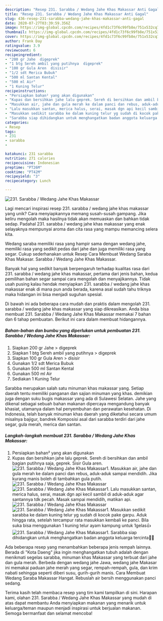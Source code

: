 ```yaml
---
description: "Resep 231. Sarabba / Wedang Jahe Khas Makassar Anti Gagal"
title: "Resep 231. Sarabba / Wedang Jahe Khas Makassar Anti Gagal"
slug: 436-resep-231-sarabba-wedang-jahe-khas-makassar-anti-gagal
date: 2020-07-27T03:39:59.356Z
image: https://img-global.cpcdn.com/recipes/4fd1c73f6c99fb8e/751x532cq70/231-sarabba-wedang-jahe-khas-makassar-foto-resep-utama.jpg
thumbnail: https://img-global.cpcdn.com/recipes/4fd1c73f6c99fb8e/751x532cq70/231-sarabba-wedang-jahe-khas-makassar-foto-resep-utama.jpg
cover: https://img-global.cpcdn.com/recipes/4fd1c73f6c99fb8e/751x532cq70/231-sarabba-wedang-jahe-khas-makassar-foto-resep-utama.jpg
author: Frank Day
ratingvalue: 3.9
reviewcount: 6
recipeingredient:
- "200 gr Jahe  digeprek"
- "1 btg Sereh ambil yang putihnya  digeprek"
- "100 gr Gula Aren  disisir"
- "1/2 sdt Merica Bubuk"
- "500 ml Santan Kental"
- "500 ml Air"
- "1 Kuning Telur"
recipeinstructions:
- "Persiapkan bahan² yang akan digunakan"
- "Kupas dan bersihkan jahe lalu geprek. Sereh di bersihkan dan ambil bagian putihnya saja, geprek. Sisir Gula aren."
- "Masukkan air, jahe dan gula merah ke dalam panci dan rebus, aduk-aduk sampai mendidih. Jika kurang manis boleh di tambahkan gula putih."
- "Lalu masukkan santan, merica halus, serai, masak dgn api kecil sambil di aduk-aduk agar santannya tdk pecah. Masak sampai mendidih, matikan api."
- "Masukkan sedikit sarabba ke dalam kuning telur yg sudah di kocok pake garpu. Aduk hingga rata, setelah tercampur rata masukkan kembali ke panci. Bila suka bisa menggunakan 1 kuning telur ayam kampung untuk 1gelas👍"
- "Sarabba siap dihidangkan untuk menghangatkan badan anggota keluarga tercinta🥰😘"
categories:
- Resep
tags:
- 231
- sarabba
- 

katakunci: 231 sarabba  
nutrition: 271 calories
recipecuisine: Indonesian
preptime: "PT26M"
cooktime: "PT42M"
recipeyield: "3"
recipecategory: Lunch

---
```



![231. Sarabba / Wedang Jahe Khas Makassar](https://img-global.cpcdn.com/recipes/4fd1c73f6c99fb8e/751x532cq70/231-sarabba-wedang-jahe-khas-makassar-foto-resep-utama.jpg)

Lagi mencari inspirasi resep 231. sarabba / wedang jahe khas makassar yang unik? Cara menyiapkannya memang susah-susah gampang. Jika keliru mengolah maka hasilnya tidak akan memuaskan dan bahkan tidak sedap. Padahal 231. sarabba / wedang jahe khas makassar yang enak selayaknya mempunyai aroma dan cita rasa yang mampu memancing selera kita.

Wedang saraba memiliki rasa yang hampir sama dengan wedang jahe, memiliki rasa yang sedikit pedas dari jahe dan juga memiliki rasa yang segar. Cukup sederhanakan untuk Resep Cara Membuat Wedang Saraba Khas Makasar. Sarabba / Wedang Jahe Khas Makassar.

Banyak hal yang sedikit banyak berpengaruh terhadap kualitas rasa dari 231. sarabba / wedang jahe khas makassar, pertama dari jenis bahan, kedua pemilihan bahan segar sampai cara mengolah dan menyajikannya. Tidak usah pusing kalau hendak menyiapkan 231. sarabba / wedang jahe khas makassar enak di mana pun anda berada, karena asal sudah tahu triknya maka hidangan ini bisa menjadi suguhan spesial.


Di bawah ini ada beberapa cara mudah dan praktis dalam mengolah 231. sarabba / wedang jahe khas makassar yang siap dikreasikan. Anda bisa membuat 231. Sarabba / Wedang Jahe Khas Makassar memakai 7 bahan dan 6 tahap pembuatan. Berikut ini cara dalam membuat hidangannya.

<!--inarticleads1-->

##### Bahan-bahan dan bumbu yang diperlukan untuk pembuatan 231. Sarabba / Wedang Jahe Khas Makassar:

1. Siapkan 200 gr Jahe &gt; digeprek
1. Siapkan 1 btg Sereh ambil yang putihnya &gt; digeprek
1. Siapkan 100 gr Gula Aren &gt; disisir
1. Gunakan 1/2 sdt Merica Bubuk
1. Gunakan 500 ml Santan Kental
1. Gunakan 500 ml Air
1. Sediakan 1 Kuning Telur


Sarabba merupakan salah satu minuman khas makassar yang. Setiap daerah tentu memiliki panganan dan sajian minuman yang khas. demikian juga dengan suku bugis makassar yang ada di Sulawesi Selatan. Jahe yang dikenal sebagai sebuah bahan makanan dipercaya mengandung banyak khasiat, utamanya dalam hal penyembuhan dan perawatan kesehatan. Di Indonesia, telah banyak minuman khas daerah yang diketahui secara umum misalnya bajigur, bandrek Komposisi asal dari sarabba terdiri dari jahe segar, gula merah, merica dan santan. 

<!--inarticleads2-->

##### Langkah-langkah membuat 231. Sarabba / Wedang Jahe Khas Makassar:

1. Persiapkan bahan² yang akan digunakan
1. Kupas dan bersihkan jahe lalu geprek. Sereh di bersihkan dan ambil bagian putihnya saja, geprek. Sisir Gula aren.
<img src="//assets-global.cpcdn.com/assets/icons/button_play-2c75c40dde080a61004c1f40b05d8f140eaff45d7e9e6481dc71c63d2e7c4909.png" alt="231. Sarabba / Wedang Jahe Khas Makassar">1. Masukkan air, jahe dan gula merah ke dalam panci dan rebus, aduk-aduk sampai mendidih. Jika kurang manis boleh di tambahkan gula putih.
<img src="//assets-global.cpcdn.com/assets/icons/button_play-2c75c40dde080a61004c1f40b05d8f140eaff45d7e9e6481dc71c63d2e7c4909.png" alt="231. Sarabba / Wedang Jahe Khas Makassar"><img src="//assets-global.cpcdn.com/assets/icons/button_play-2c75c40dde080a61004c1f40b05d8f140eaff45d7e9e6481dc71c63d2e7c4909.png" alt="231. Sarabba / Wedang Jahe Khas Makassar">1. Lalu masukkan santan, merica halus, serai, masak dgn api kecil sambil di aduk-aduk agar santannya tdk pecah. Masak sampai mendidih, matikan api.
<img src="//assets-global.cpcdn.com/assets/icons/button_play-2c75c40dde080a61004c1f40b05d8f140eaff45d7e9e6481dc71c63d2e7c4909.png" alt="231. Sarabba / Wedang Jahe Khas Makassar"><img src="//assets-global.cpcdn.com/assets/icons/button_play-2c75c40dde080a61004c1f40b05d8f140eaff45d7e9e6481dc71c63d2e7c4909.png" alt="231. Sarabba / Wedang Jahe Khas Makassar">1. Masukkan sedikit sarabba ke dalam kuning telur yg sudah di kocok pake garpu. Aduk hingga rata, setelah tercampur rata masukkan kembali ke panci. Bila suka bisa menggunakan 1 kuning telur ayam kampung untuk 1gelas👍
<img src="//assets-global.cpcdn.com/assets/icons/button_play-2c75c40dde080a61004c1f40b05d8f140eaff45d7e9e6481dc71c63d2e7c4909.png" alt="231. Sarabba / Wedang Jahe Khas Makassar">1. Sarabba siap dihidangkan untuk menghangatkan badan anggota keluarga tercinta🥰😘


Ada beberapa resep yang menambahkan beberapa jenis rempah lainnya. Berada di &#34;Kota Daeng&#34; jika ingin menghangatkan tubuh adalah dengan menikmati segelas sarabba, minuman khas Makassar yang terbuat dari jahe dan gula merah. Berbeda dengan wedang jahe Jawa, wedang jahe Makasar ini memakai paduan jahe merah yang segar, rempah-rempah, gula, dan krim nabati sehingga seperti diberi susu, gurih-gurih manis. Cara Membuat Wedang Saraba Makassar Hangat. Rebuslah air bersih menggunakan panci sedang. 

Terima kasih telah membaca resep yang tim kami tampilkan di sini. Harapan kami, olahan 231. Sarabba / Wedang Jahe Khas Makassar yang mudah di atas dapat membantu Anda menyiapkan makanan yang menarik untuk keluarga/teman maupun menjadi inspirasi untuk berjualan makanan. Semoga bermanfaat dan selamat mencoba!

